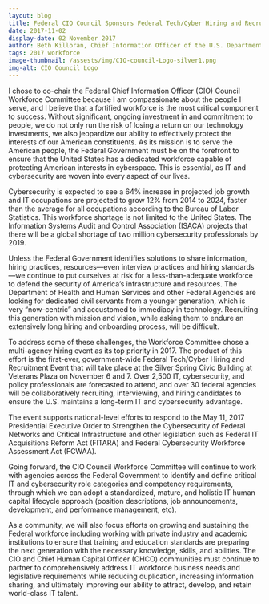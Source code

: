 ```yaml
---
layout: blog
title: Federal CIO Council Sponsors Federal Tech/Cyber Hiring and Recruitment Event
date: 2017-11-02
display-date: 02 November 2017
author: Beth Killoran, Chief Information Officer of the U.S. Department of Health and Human Services
tags: 2017 workforce
image-thumbnail: /assests/img/CIO-council-Logo-silver1.png
img-alt: CIO Council Logo
---
```

I chose to co-chair the Federal Chief Information Officer (CIO) Council Workforce Committee because I am compassionate about the people I serve, and I believe that a fortified workforce is the most critical component to success. Without significant, ongoing investment in and commitment to people, we do not only run the risk of losing a return on our technology investments, we also jeopardize our ability to effectively protect the interests of our American constituents. As its mission is to serve the American people, the Federal Government must be on the forefront to ensure that the United States has a dedicated workforce capable of protecting American interests in cyberspace. This is essential, as IT and cybersecurity are woven into every aspect of our lives.

Cybersecurity is expected to see a 64% increase in projected job growth and IT occupations are projected to grow 12% from 2014 to 2024, faster than the average for all occupations according to the Bureau of Labor Statistics. This workforce shortage is not limited to the United States. The Information Systems Audit and Control Association (ISACA) projects that there will be a global shortage of two million cybersecurity professionals by 2019.

Unless the Federal Government identifies solutions to share information, hiring practices, resources—even interview practices and hiring standards—we continue to put ourselves at risk for a less-than-adequate workforce to defend the security of America’s infrastructure and resources. The Department of Health and Human Services and other Federal Agencies are looking for dedicated civil servants from a younger generation, which is very “now-centric” and accustomed to immediacy in technology. Recruiting this generation with mission and vision, while asking them to endure an extensively long hiring and onboarding process, will be difficult.

To address some of these challenges, the Workforce Committee chose a multi-agency hiring event as its top priority in 2017. The product of this effort is the first-ever, government-wide Federal Tech/Cyber Hiring and Recruitment Event that will take place at the Silver Spring Civic Building at Veterans Plaza on November 6 and 7. Over 2,500 IT, cybersecurity, and policy professionals are forecasted to attend, and over 30 federal agencies will be collaboratively recruiting, interviewing, and hiring candidates to ensure the U.S. maintains a long-term IT and cybersecurity advantage.

The event supports national-level efforts to respond to the May 11, 2017 Presidential Executive Order to Strengthen the Cybersecurity of Federal Networks and Critical Infrastructure and other legislation such as Federal IT Acquisitions Reform Act (FITARA) and Federal Cybersecurity Workforce Assessment Act (FCWAA).

Going forward, the CIO Council Workforce Committee will continue to work with agencies across the Federal Government to identify and define critical IT and cybersecurity role categories and competency requirements, through which we can adopt a standardized, mature, and holistic IT human capital lifecycle approach (position descriptions, job announcements, development, and performance management, etc).

As a community, we will also focus efforts on growing and sustaining the Federal workforce including working with private industry and academic institutions to ensure that training and education standards are preparing the next generation with the necessary knowledge, skills, and abilities. The CIO and Chief Human Capital Officer (CHCO) communities must continue to partner to comprehensively address IT workforce business needs and legislative requirements while reducing duplication, increasing information sharing, and ultimately improving our ability to attract, develop, and retain world-class IT talent.
